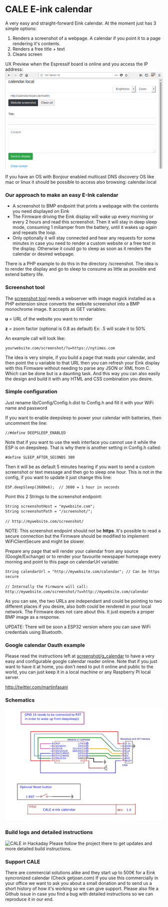 # CALE E-ink calendar

A very easy and straight-forward Eink calendar. 
At the moment just has 3 simple options:

1. Renders a screenshot of a webpage. A calendar if you point it to a page rendering it's contents.
2. Renders a free title + text
3. Cleans screen

UX Preview when the Espressif board is online and you access the IP address:
![UX Preview](screenshot/preview/calendar.local.png)

If you have an OS with Bonjour enabled multicast DNS discovery OS like mac or linux it should be possible to access also browsing: calendar.local

### Our approach to make an easy E-Ink calendar

- A screenshot to BMP endpoint that prints a webpage with the contents you need displayed on Eink
- The Firmware driving the Eink display will wake up every morning or every 2 hours and read this screenshot. Then it will stay in deep sleep mode, consuming 1 miliamper from the battery, until it wakes up again and repeats the loop. 
- Only optionally it will stay connected and hear any requests for some minutes in case you need to render a custom website or a free text in the display. Otherwise it could go to sleep as soon as it renders the calendar or desired webpage.

There is a PHP example to do this in the directory /screenshot. The idea is to render the display and go to sleep to consume as little as possible and extend battery life.

### Screenshot tool

The [screenshot tool](screenshot) needs a webserver with image magick installed as a PHP extension since converts the website screenshot into a BMP monochrome image.
It accepts as GET variables:

**u** = URL of the website you want to render

**z** = zoom factor (optional is 0.8 as default) Ex: .5 will scale it to 50%

An example call will look like: 

    yourwebsite.com/screenshot/?u=https://nytimes.com

The idea is very simple, if you build a page that reads your calendar, and then point the u variable to that URL then you can refresh your Eink display with this Firmware without needing to parse any JSON or XML from C. Which can be done but is a daunting task. And this way you can also easily the design and build it with any HTML and CSS combination you desire.

### Simple configuration

Just rename lib/Config/Config.h.dist to Config.h
and fill it with your WiFi name and password

If you want to enable deepsleep to power your calendar with batteries, then uncomment the line:

    //#define DEEPSLEEP_ENABLED

Note that if you want to use the web interface you cannot use it while the ESP is on deepsleep. That is why there is another setting in Config.h called:

    #define SLEEP_AFTER_SECONDS 300 

Then it will be as default 5 minutes hearing if you want to send a custom screenshot or text message and then go to sleep one hour. This is not in the config, if you want to update it just change this line:

    ESP.deepSleep(3600e6);  // 3600 = 1 hour in seconds

Point this 2 Strings to the screenshot endpoint:

    String screenshotHost = "mywebsite.com";
    String screenshotPath = "/screenshot/";

    // http://mywebsite.com/screenshot/

NOTE: This screenshot endpoint should not be **https**. It's possible to read a secure connection but the Firmware should be modified to implement WiFiClientSecure and might be slower.

Prepare any page that will render your calendar from any source (Google/Exchange) or to render your favourite newspaper homepage every morning and point to this page on calendarUrl variable:

    String calendarUrl = "http://mywebsite.com/calendar"; // Can be https secure

    // Internally the Firmware will call: http://mywebsite.com/screenshot/?u=http://mywebsite.com/calendar

As you can see, the two URLs are independant and could be pointing to two different places if you desire, also both could be rendered in your local network. The Firmware does not care about this. It just expects a proper BMP image as a response.

UPDATE: There will be soon a ESP32 version where you can save WiFi credentials using Bluetooth.

### Google calendar Oauth example

Please read the instructions left at [screenshot/g_calendar](screenshot/g_calendar) to have a very easy and configurable google calendar reader online. 
Note that if you just want to have it at home, you don't need to put it online and public to the world, you can just keep it in a local machine or any Raspberry PI local server. 

http://twitter.com/martinfasani


### Schematics

![ESP8266 and SPI eink](screenshot/preview/Schematic_CALE_ESP8266.png)

### Build logs and detailed instructions

![CALE in Hackaday](https://hackaday.io/project/169086-cale-low-energy-eink-wallpaper) Please follow the project there to get updates and more detailed build instructions.

### Support CALE

There are commercial solutions alike and they start up to 500€ for a Eink syncronized calendar (Check getjoan.com)
If you use this commercially in your office we want to ask you about a small donation and to send us a short history of how it's working so we can give support. Please also file a Github issue in case you find a bug with detailed instructions so we can reproduce it in our end. 
